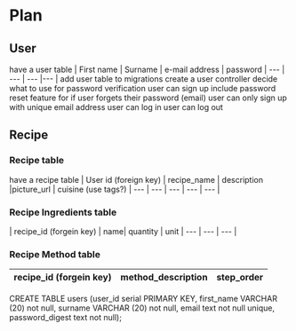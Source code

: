# Plan

## User
have a user table
| First name | Surname | e-mail address | password |
--- | --- | --- |--- |
add user table to migrations
create a user controller
decide what to use for password verification
user can sign up
include password reset feature for if user forgets their password (email)
user can only sign up with unique email address
user can log in
user can log out

## Recipe
### Recipe table
have a recipe table
| User id (foreign key) | recipe_name | description |picture_url | cuisine (use tags?) |
--- | --- | --- | --- | --- |

### Recipe Ingredients table
| recipe_id (forgein key) | name| quantity | unit |
--- | --- | --- |

### Recipe Method table
| recipe_id (forgein key) | method_description| step_order |
--- | --- | ---|

CREATE TABLE users (user_id serial PRIMARY KEY, first_name VARCHAR (20) not null, surname VARCHAR (20) not null, email text not null unique, password_digest text not null);